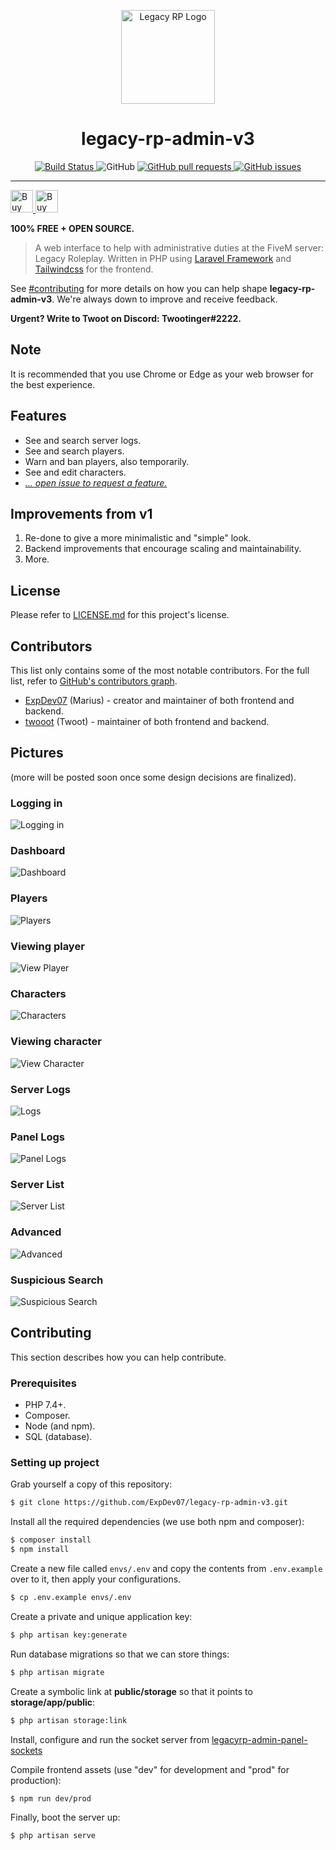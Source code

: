 <p align="center">
    <a href="https://legacy-roleplay.com" target="blank">
        <img src="https://github.com/ExpDev07/legacy-rp-admin-v3/raw/master/.github/logo.png" height="150px" width="150px" alt="Legacy RP Logo" />
    </a>
</p>

<h1 align="center">
    legacy-rp-admin-v3
</h1>

<p align="center">
    <a href="https://travis-ci.com/ExpDev07/legacy-rp-admin-v3" target="blank">
        <img src="https://travis-ci.com/ExpDev07/legacy-rp-admin-v3.svg?branch=master" alt="Build Status">
    </a
    <a href="https://github.com/ExpDev07/legacy-rp-admin-v3/blob/master/LICENSE.md" target="blank">
        <img src="https://img.shields.io/github/license/ExpDev07/legacy-rp-admin-v3" alt="GitHub">
    </a>
    <a href="https://github.com/ExpDev07/legacy-rp-admin-v3/pulls" target="blank">
        <img src="https://img.shields.io/github/issues-pr/ExpDev07/legacy-rp-admin-v3" alt="GitHub pull requests">
    </a>
    <a href="https://github.com/ExpDev07/legacy-rp-admin-v3/issues" target="blank">
        <img src="https://img.shields.io/github/issues/ExpDev07/legacy-rp-admin-v3" alt="GitHub issues">
    </a>
</p>

<hr>

<p>
<a href='https://ko-fi.com/C1C510DUQ' target='_blank'>
<img height='36' style='border:0px;height:36px;' src='https://az743702.vo.msecnd.net/cdn/kofi3.png?v=2' border='0' alt='Buy Me a Coffee at ko-fi.com' />
</a>
    
<a href='https://ko-fi.com/I2I46B8EK' target='_blank'>
<img height='36' style='border:0px;height:36px;' src='https://wiese2.org/ko-fi.png' border='0' alt='Buy Twoot a Coffee at ko-fi.com' />
</a>
</p>

<strong>100% FREE + OPEN SOURCE.</strong>

> A web interface to help with administrative duties at the FiveM server: Legacy Roleplay. Written in PHP using [Laravel Framework](https://laravel.com/) and
> [Tailwindcss](https://tailwindcss.com) for the frontend.

See [#contributing](#Contributing) for more details on how you can help shape **legacy-rp-admin-v3**. We're always down to improve and receive feedback.

**Urgent? Write to Twoot on Discord: Twootinger#2222.**

## Note

It is recommended that you use Chrome or Edge as your web browser for the best experience.

## Features
* See and search server logs.
* See and search players.
* Warn and ban players, also temporarily.
* See and edit characters.
* [*... open issue to request a feature.*](https://github.com/ExpDev07/legacy-rp-admin-v3/issues/new/choose)

## Improvements from v1
1. Re-done to give a more minimalistic and "simple" look.
2. Backend improvements that encourage scaling and maintainability. 
3. More.

## License
Please refer to [LICENSE.md](https://github.com/ExpDev07/legacy-rp-admin-v3/blob/master/LICENSE.md) for this project's license.

## Contributors
This list only contains some of the most notable contributors. For the full list, refer to [GitHub's contributors graph](https://github.com/ExpDev07/legacy-rp-admin-v3/graphs/contributors).
* [ExpDev07](https://github.com/ExpDev07) (Marius) - creator and maintainer of both frontend and backend.
* [twooot](https://github.com/twooot) (Twoot) - maintainer of both frontend and backend.

## Pictures
(more will be posted soon once some design decisions are finalized).

### Logging in
![Logging in](.github/screenshots/logging_in.PNG)

### Dashboard
![Dashboard](.github/screenshots/dashboard.PNG)

### Players
![Players](.github/screenshots/players.PNG)

### Viewing player
![View Player](.github/screenshots/player.PNG)

### Characters
![Characters](.github/screenshots/characters.PNG)

### Viewing character
![View Character](.github/screenshots/character.PNG)

### Server Logs
![Logs](.github/screenshots/logs.PNG)

### Panel Logs
![Panel Logs](.github/screenshots/panel_logs.PNG)

### Server List
![Server List](.github/screenshots/servers.PNG)

### Advanced
![Advanced](.github/screenshots/advanced.PNG)

### Suspicious Search
![Suspicious Search](.github/screenshots/suspicious.PNG)

## Contributing
This section describes how you can help contribute.

### Prerequisites
* PHP 7.4+.
* Composer.
* Node (and npm).
* SQL (database).

### Setting up project
Grab yourself a copy of this repository:
```bash
$ git clone https://github.com/ExpDev07/legacy-rp-admin-v3.git
```

Install all the required dependencies (we use both npm and composer):
```bash
$ composer install
$ npm install
```

Create a new file called ``envs/.env`` and copy the contents from ``.env.example`` over to it, then apply your configurations.
```bash
$ cp .env.example envs/.env
```

Create a private and unique application key:
```bash
$ php artisan key:generate
```

Run database migrations so that we can store things:
```bash
$ php artisan migrate
```

Create a symbolic link at **public/storage** so that it points to **storage/app/public**:
```bash
$ php artisan storage:link
```

Install, configure and run the socket server from [legacyrp-admin-panel-sockets](https://github.com/milan60/legacyrp-admin-panel-sockets)

Compile frontend assets (use "dev" for development and "prod" for production):
```bash
$ npm run dev/prod
```

Finally, boot the server up:
```bash
$ php artisan serve
```

